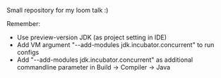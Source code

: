 Small repository for my loom talk :)

Remember:
* Use preview-version JDK (as project setting in IDE)
* Add VM argument "--add-modules jdk.incubator.concurrent" to run configs
* Add "--add-modules jdk.incubator.concurrent" as additional commandline parameter in Build -> Compiler -> Java

